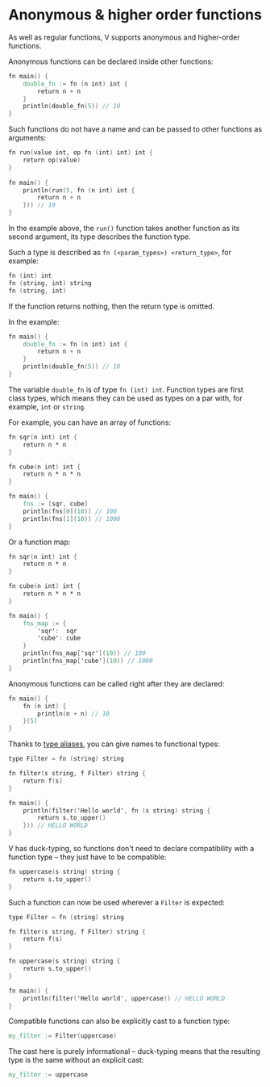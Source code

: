 # Anonymous & higher order functions

As well as regular functions, V supports anonymous and higher-order functions.

Anonymous functions can be declared inside other functions:

```v play
fn main() {
    double_fn := fn (n int) int {
        return n + n
    }
    println(double_fn(5)) // 10
}
```

Such functions do not have a name and can be passed to other functions as arguments:

```v play
fn run(value int, op fn (int) int) int {
    return op(value)
}
    
fn main() {
    println(run(5, fn (n int) int {
        return n + n
    })) // 10
}
```

In the example above, the `run()` function takes another function as its second argument,
its type describes the function type.

Such a type is described as `fn (<param_types>) <return_type>`, for example:

```v
fn (int) int
fn (string, int) string
fn (string, int)
```

If the function returns nothing, then the return type is omitted.

In the example:

```v play
fn main() {
    double_fn := fn (n int) int {
        return n + n
    }
    println(double_fn(5)) // 10
}
```

The variable `double_fn` is of type `fn (int) int`.
Function types are first class types, which means they can be used
as types on a par with, for example, `int` or `string`.

For example, you can have an array of functions:

```v play
fn sqr(n int) int {
    return n * n
}

fn cube(n int) int {
    return n * n * n
}

fn main() {
    fns := [sqr, cube]
    println(fns[0](10)) // 100
    println(fns[1](10)) // 1000
}
```

Or a function map:

```v play
fn sqr(n int) int {
    return n * n
}

fn cube(n int) int {
    return n * n * n
}

fn main() {
    fns_map := {
        'sqr':  sqr
        'cube': cube
    }
    println(fns_map['sqr'](10)) // 100
    println(fns_map['cube'](10)) // 1000
}
```

Anonymous functions can be called right after they are declared:

```v play
fn main() {
    fn (n int) {
        println(n + n) // 10
    }(5)
}
```

Thanks to [type aliases](../type-aliases.md), you can give names to functional types:

```v play
type Filter = fn (string) string

fn filter(s string, f Filter) string {
    return f(s)
}

fn main() {
    println(filter('Hello world', fn (s string) string {
        return s.to_upper()
    })) // HELLO WORLD
}
```

V has duck-typing, so functions don't need to declare compatibility with
a function type – they just have to be compatible:

```v
fn uppercase(s string) string {
	return s.to_upper()
}
```

Such a function can now be used wherever a `Filter` is expected:

```v play
type Filter = fn (string) string

fn filter(s string, f Filter) string {
	return f(s)
}

fn uppercase(s string) string {
	return s.to_upper()
}

fn main() {
	println(filter('Hello world', uppercase)) // HELLO WORLD
}
```

Compatible functions can also be explicitly cast to a function type:

```v oksyntax
my_filter := Filter(uppercase)
```

The cast here is purely informational – duck-typing means that the
resulting type is the same without an explicit cast:

```v oksyntax
my_filter := uppercase
```
